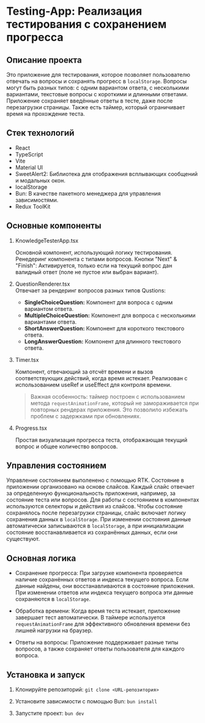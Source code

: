 # Testing-App: Реализация тестирования с сохранением прогресса

## Описание проекта

Это приложение для тестирования, которое позволяет пользователю отвечать на вопросы и сохранять прогресс в `localStorage`. Вопросы могут быть разных типов: с одним вариантом ответа, с несколькими вариантами, текстовые вопросы с короткими и длинными ответами.
Приложение сохраняет введённые ответы в тесте, даже после перезагрузки страницы. Также есть таймер, который ограничивает время на прохождение теста.

## Стек технологий

- React
- TypeScript
- Vite
- Material UI
- SweetAlert2: Библиотека для отображения всплывающих сообщений и модальных окон.
- localStorage
- Bun: В качестве пакетного менеджера для управления зависимостями.
- Redux ToolKit

## Основные компоненты

1. KnowledgeTesterApp.tsx

      Основной компонент, использующий логику тестирования.
      Ренедеринг компонента с типами вопросов.
      Кнопки "Next" & "Finish": Активируется, только если на текущий вопрос дан валидный ответ (поле не пустое или выбран вариант).

2. QuestionRenderer.tsx  
   Отвечает за рендеринг вопросов разных типов Qustions:
   - **SingleChoiceQuestion:** Компонент для вопроса с одним вариантом ответа.
   - **MultipleChoiceQuestion:** Компонент для вопроса с несколькими вариантами ответа.
   - **ShortAnswerQuestion:** Компонент для короткого текстового ответа.
   - **LongAnswerQuestion:** Компонент для длинного текстового ответа.

3. Timer.tsx
   
   Компонент, отвечающий за отсчёт времени и вызов соответствующих действий, когда время истекает. Реализован с использованием useRef и useEffect для контроля времени.

   > Важная особенность: таймер построен с использованием метода `requestAnimationFrame`, который не замораживается при повторных рендерах приложения. Это позволило избежать проблем с задержками при обновлениях.

4. Progress.tsx
   
   Простая визуализация прогресса теста, отображающая текущий вопрос и общее количество вопросов.

## Управления состоянием

   Управление состоянием выполенено с помощью RTK.
   Состояние в приложении организовано на основе слайсов. Каждый слайс отвечает за определенную функциональность приложения, например, за состояние теста или вопросов.
   Для работы с состоянием в компонентах используются селекторы и действия из слайсов.
   Чтобы состояние сохранялось после перезагрузки страницы, слайс включает логику сохранения данных в `localStorage`. При изменении состояния данные автоматически записываются в `localStorage`, а при инициализации состояние восстанавливается из сохранённых данных, если они существуют.

## Основная логика

- Сохранение прогресса: При загрузке компонента проверяется наличие сохранённых ответов и индекса текущего вопроса. Если данные найдены, они восстанавливаются в состояние приложения. При изменении ответов или индекса текущего вопроса эти данные сохраняются в `localStorage`.
  
- Обработка времени: Когда время теста истекает, приложение завершает тест автоматически. В таймере используется `requestAnimationFrame` для эффективного обновления времени без лишней нагрузки на браузер.

- Ответы на вопросы: Приложение поддерживает разные типы вопросов, а также сохраняет ответы пользователя для каждого вопроса.

## Установка и запуск

1. Клонируйте репозиторий:
   `git clone <URL-репозитория>`

2. Установите зависимости с помощью Bun:
   `bun install`

3. Запустите проект:
   `bun dev`
